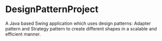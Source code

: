 # DesignPatternProject

A Java based Swing application which uses design patterns: Adapter pattern and Strategy pattern to create different shapes in a scalable and efficient manner.


    

